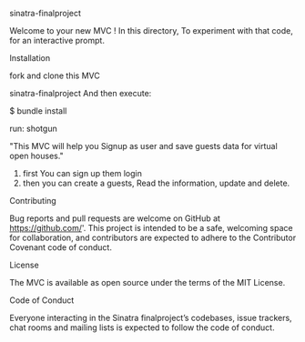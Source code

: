 
sinatra-finalproject

Welcome to your new MVC ! In this directory,  To experiment with that code, for an interactive prompt.

Installation

fork and clone this MVC

sinatra-finalproject
And then execute:

$ bundle install

run: shotgun 



  "This MVC will help you Signup as user and save guests data for virtual open houses."
  1) first You can sign up them login 
  2) then you can create a guests, Read the information, update and delete.




Contributing

Bug reports and pull requests are welcome on GitHub at https://github.com/'. This project is intended to be a safe, welcoming space for collaboration, and contributors are expected to adhere to the Contributor Covenant code of conduct.

License

The MVC is available as open source under the terms of the MIT License.

Code of Conduct

Everyone interacting in the Sinatra finalproject’s codebases, issue trackers, chat rooms and mailing lists is expected to follow the code of conduct.